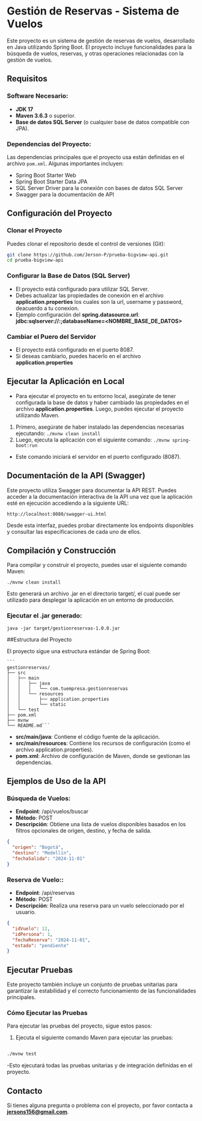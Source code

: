 # Gestión de Reservas - Sistema de Vuelos

Este proyecto es un sistema de gestión de reservas de vuelos, desarrollado en Java utilizando Spring Boot. El proyecto incluye funcionalidades para la búsqueda de vuelos, reservas, y otras operaciones relacionadas con la gestión de vuelos.

## Requisitos

### Software Necesario:
- **JDK 17**
- **Maven 3.6.3** o superior.
- **Base de datos SQL Server** (o cualquier base de datos compatible con JPA).

### Dependencias del Proyecto:
Las dependencias principales que el proyecto usa están definidas en el archivo `pom.xml`. Algunas importantes incluyen:
- Spring Boot Starter Web
- Spring Boot Starter Data JPA
- SQL Server Driver para la conexión con bases de datos SQL Server
- Swagger para la documentación de API


## Configuración del Proyecto

### Clonar el Proyecto
Puedes clonar el repositorio desde el control de versiones (Git):
```bash
git clone https://github.com/Jerson-P/prueba-bigview-api.git
cd prueba-bigview-api
```
	

### Configurar la Base de Datos (SQL Server)

- El proyecto está configurado para utilizar SQL Server. 
- Debes actualizar las propiedades de conexión en el archivo **application.properties** los cuales son la url, username y password, deacuerdo a tu conexion.
- Ejemplo configuración del **spring.datasource.url**: **jdbc:sqlserver://<SERVIDOR>:<PUERTO>;databaseName=<NOMBRE_BASE_DE_DATOS>**

### Cambiar el Puero del Servidor

- El proyecto está configurado en el puerto 8087.
- Si deseas cambiarlo, puedes hacerlo en el archivo **application.properties**

## Ejecutar la Aplicación en Local

- Para ejecutar el proyecto en tu entorno local, asegúrate de tener configurada la base de datos y haber cambiado las propiedades en el archivo **application.properties**. Luego, puedes ejecutar el proyecto utilizando Maven.
1. Primero, asegúrate de haber instalado las dependencias necesarias ejecutando:
 `./mvnw clean install`
2. Luego, ejecuta la aplicación con el siguiente comando:
 `./mvnw spring-boot:run`
- Este comando iniciará el servidor en el puerto configurado (8087).

## Documentación de la API (Swagger)

Este proyecto utiliza Swagger para documentar la API REST. Puedes acceder a la documentación interactiva de la API una vez que la aplicación esté en ejecución accediendo a la siguiente URL:

`http://localhost:8080/swagger-ui.html`

Desde esta interfaz, puedes probar directamente los endpoints disponibles y consultar las especificaciones de cada uno de ellos.

## Compilación y Construcción

Para compilar y construir el proyecto, puedes usar el siguiente comando Maven:

`./mvnw clean install`

Esto generará un archivo .jar en el directorio target/, el cual puede ser utilizado para desplegar la aplicación en un entorno de producción.

### Ejecutar el .jar generado:

`java -jar target/gestionreservas-1.0.0.jar`

##Estructura del Proyecto

El proyecto sigue una estructura estándar de Spring Boot:

	```
	gestionreservas/
	├── src
	│   ├── main
	│   │   ├── java
	│   │   │   └── com.tuempresa.gestionreservas
	│   │   └── resources
	│   │       ├── application.properties
	│   │       └── static
	│   └── test
	├── pom.xml
	├── mvnw
	└── README.md```

- **src/main/java**: Contiene el código fuente de la aplicación.
- **src/main/resources**: Contiene los recursos de configuración (como el archivo application.properties).
- **pom.xml**: Archivo de configuración de Maven, donde se gestionan las dependencias.

## Ejemplos de Uso de la API

### Búsqueda de Vuelos:

- **Endpoint**: /api/vuelos/buscar
- **Método**: POST
- **Descripción**: Obtiene una lista de vuelos disponibles basados en los filtros opcionales de origen, destino, y fecha de salida.

```json
{
  "origen": "Bogotá",
  "destino": "Medellín",
  "fechaSalida": "2024-11-01"
}

```

### Reserva de Vuelo::

- **Endpoint**: /api/reservas
- **Método**: POST
- **Descripción**: Realiza una reserva para un vuelo seleccionado por el usuario.

```json
{
  "idVuelo": 12,
  "idPersona": 1,
  "fechaReserva": "2024-11-01",
  "estado": "pendiente"
}

```

## Ejecutar Pruebas

Este proyecto también incluye un conjunto de pruebas unitarias para garantizar la estabilidad y el correcto funcionamiento de las funcionalidades principales.

### Cómo Ejecutar las Pruebas

Para ejecutar las pruebas del proyecto, sigue estos pasos:

1. Ejecuta el siguiente comando Maven para ejecutar las pruebas:

```bash

./mvnw test

```
-Esto ejecutará todas las pruebas unitarias y de integración definidas en el proyecto.

## Contacto

Si tienes alguna pregunta o problema con el proyecto, por favor contacta a **jersons156@gmail.com**.

